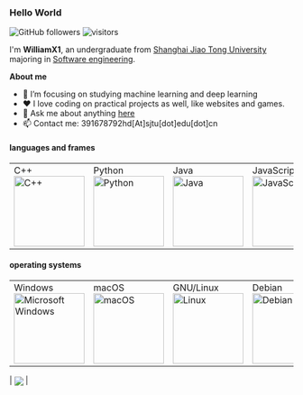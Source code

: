 <!--
**WilliamX1/WilliamX1** is a ✨ _special_ ✨ repository because its `README.md` (this file) appears on your GitHub profile.

Here are some ideas to get you started:

- 🔭 I’m currently working on ...
- 🌱 I’m currently learning ...
- 👯 I’m looking to collaborate on ...
- 🤔 I’m looking for help with ...
- 💬 Ask me about ...
- 📫 How to reach me: ...
- 😄 Pronouns: ...
- ⚡ Fun fact: ...
-->

### Hello World
![GitHub followers](https://img.shields.io/github/followers/WilliamX1?style=social)
![visitors](https://visitor-badge.glitch.me/badge?page_id=WilliamX1)

I'm **WilliamX1**, an undergraduate from [Shanghai Jiao Tong University](http://en.sjtu.edu.cn/) majoring in [Software engineering](http://www.se.sjtu.edu.cn/).

**About me**
- 👯 I’m focusing on studying machine learning and deep learning
- ❤️ I love coding on practical projects as well, like websites and games.
- 💬 Ask me about anything [here](https://github.com/WilliamX1/WilliamX1/issues)
- 📫 Contact me: 391678792hd[At]sjtu[dot]edu[dot]cn

<h4>languages and frames</h4>
<table>
  <tr>
    <td>C++<img src="https://edent.github.io/SuperTinyIcons/images/svg/cplusplus.svg" width="125" title="C++"/></td>
    <td>Python<img src="https://edent.github.io/SuperTinyIcons/images/svg/python.svg" width="125" title="Python" /></td>
    <td>Java<img src="https://edent.github.io/SuperTinyIcons/images/svg/java.svg" width="125" title="Java" /></td>
    <td>JavaScript<img src="https://edent.github.io/SuperTinyIcons/images/svg/javascript.svg" width="125" title="JavaScript" /></td>
    <td>Vue<img src="https://edent.github.io/SuperTinyIcons/images/svg/vue.svg" width="125" title="Vue" /></td>
    <td>React<img src="https://edent.github.io/SuperTinyIcons/images/svg/react.svg" width="125" title="React" /></td>
  </tr>
</table>
<h4>operating systems</h4>
<table>
  <tr>
    <td>Windows<img src="https://edent.github.io/SuperTinyIcons/images/svg/windows.svg" width="125" title="Microsoft Windows" /></td>
    <td>macOS<img src="https://edent.github.io/SuperTinyIcons/images/svg/macos.svg" width="125" title="macOS"/></td>
    <td>GNU/Linux<img src="https://edent.github.io/SuperTinyIcons/images/svg/linux.svg" width="125" title="Linux" /></td>
    <td>Debian<img src="https://edent.github.io/SuperTinyIcons/images/svg/debian.svg" width="125" title="Debian"/></td>
    <td>Ubuntu<img src="https://edent.github.io/SuperTinyIcons/images/svg/ubuntu.svg" width="125" title="Ubuntu" /></td>
  </tr>
</table>

| <a href="https://github.com/anuraghazra/github-readme-stats"><img align="center" src="https://github-readme-stats.vercel.app/api/top-langs/?username=WilliamX1&layout=compact&theme=buefy&hide_border=true" /></a> |
